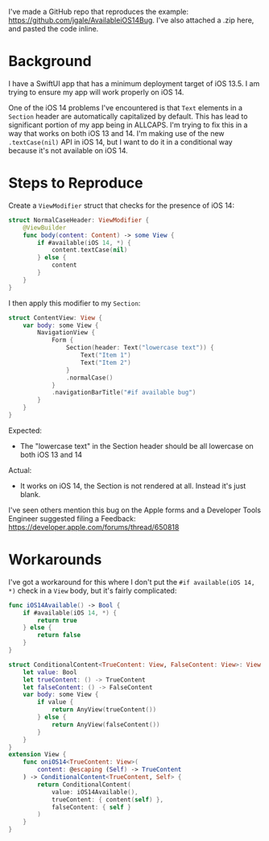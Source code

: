 I've made a GitHub repo that reproduces the example: https://github.com/jgale/AvailableiOS14Bug. I've also attached a .zip here, and pasted the code inline.

# Background

I have a SwiftUI app that has a minimum deployment target of iOS 13.5. I am trying to ensure my app will work properly on iOS 14.

One of the iOS 14 problems I've encountered is that `Text` elements in a `Section` header are automatically capitalized by default. This has lead to significant portion of my app being in ALLCAPS. I'm trying to fix this in a way that works on both iOS 13 and 14. I'm making use of the new `.textCase(nil)` API in iOS 14, but I want to do it in a conditional way because it's not available on iOS 14.

# Steps to Reproduce

Create a `ViewModifier` struct that checks for the presence of iOS 14:

```swift
struct NormalCaseHeader: ViewModifier {
    @ViewBuilder
    func body(content: Content) -> some View {
        if #available(iOS 14, *) {
            content.textCase(nil)
        } else {
            content
        }
    }
}
```

I then apply this modifier to my `Section`:

```swift
struct ContentView: View {
    var body: some View {
        NavigationView {
            Form {
                Section(header: Text("lowercase text")) {
                    Text("Item 1")
                    Text("Item 2")
                }
                .normalCase()
            }
            .navigationBarTitle("#if available bug")
        }
    }
}
```

Expected: 
* The "lowercase text" in the Section header should be all lowercase on both iOS 13 and 14

Actual:
* It works on iOS 14, the Section is not rendered at all. Instead it's just blank.


I've seen others mention this bug on the Apple forms and a Developer Tools Engineer suggested filing a Feedback:
https://developer.apple.com/forums/thread/650818

# Workarounds

I've got a workaround for this where I don't put the `#if available(iOS 14, *)` check in a `View` body, but it's fairly complicated:

```swift
func iOS14Available() -> Bool {
    if #available(iOS 14, *) {
        return true
    } else {
        return false
    }
}

struct ConditionalContent<TrueContent: View, FalseContent: View>: View {
    let value: Bool
    let trueContent: () -> TrueContent
    let falseContent: () -> FalseContent
    var body: some View {
        if value {
            return AnyView(trueContent())
        } else {
            return AnyView(falseContent())
        }
    }
}
extension View {
    func oniOS14<TrueContent: View>(
        content: @escaping (Self) -> TrueContent
    ) -> ConditionalContent<TrueContent, Self> {
        return ConditionalContent(
            value: iOS14Available(),
            trueContent: { content(self) },
            falseContent: { self }
        )
    }
}
```
